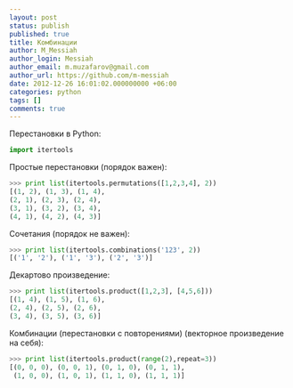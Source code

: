 ```yaml
---
layout: post
status: publish
published: true
title: Комбинации
author: M_Messiah
author_login: Messiah
author_email: m.muzafarov@gmail.com
author_url: https://github.com/m-messiah
date: 2012-12-26 16:01:02.000000000 +06:00
categories: python
tags: []
comments: true
---
```


Перестановки в Python:

```python
import itertools
```


Простые перестановки (порядок важен):

```python
>>> print list(itertools.permutations([1,2,3,4], 2))
[(1, 2), (1, 3), (1, 4),
(2, 1), (2, 3), (2, 4),
(3, 1), (3, 2), (3, 4),
(4, 1), (4, 2), (4, 3)]
```
Сочетания (порядок не важен):

```python
>>> print list(itertools.combinations('123', 2))
[('1', '2'), ('1', '3'), ('2', '3')]
```

Декартово произведение:

```python
>>> print list(itertools.product([1,2,3], [4,5,6]))
[(1, 4), (1, 5), (1, 6),
(2, 4), (2, 5), (2, 6),
(3, 4), (3, 5), (3, 6)]
```
Комбинации (перестановки с повторениями) (векторное произведение на себя):

```python
>>> print list(itertools.product(range(2),repeat=3))
[(0, 0, 0), (0, 0, 1), (0, 1, 0), (0, 1, 1),
 (1, 0, 0), (1, 0, 1), (1, 1, 0), (1, 1, 1)]
```
